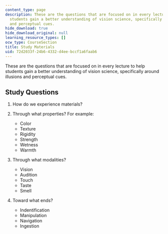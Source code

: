 ```yaml
---
content_type: page
description: These are the questions that are focused on in every lecture to help
  students gain a better understanding of vision science, specifically around illusions
  and perceptual cues.
hide_download: true
hide_download_original: null
learning_resource_types: []
ocw_type: CourseSection
title: Study Materials
uid: 72d2033f-24b6-4332-d4ee-bccf1a6faab6
---
```


These are the questions that are focused on in every lecture to help students gain a better understanding of vision science, specifically around illusions and perceptual cues.

Study Questions
---------------

1.  How do we experience materials?
    
2.  Through what properties? For example:
    
    *   Color
    *   Texture
    *   Rigidity
    *   Strength
    *   Wetness
    *   Warmth
3.  Through what modalities?
    
    *   Vision
    *   Audition
    *   Touch
    *   Taste
    *   Smell
4.  Toward what ends?
    
    *   Indentification
    *   Manipulation
    *   Navigation
    *   Ingestion